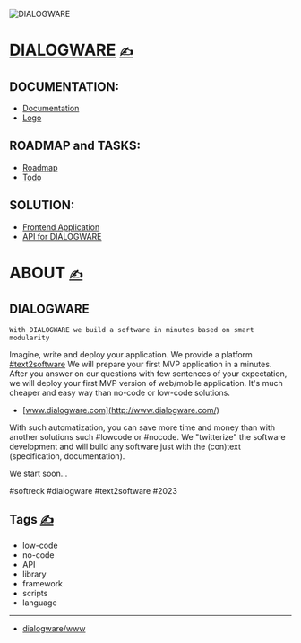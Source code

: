 
![DIALOGWARE](http://logo.dialogware.com/dialogware-2lines.png)

# [DIALOGWARE](http://www.dialogware.com/) [<span style='font-size:20px;'>&#x270D;</span>](https://github.com/dialogware/www/edit/main/DOCS/MENU.md)

## DOCUMENTATION:
+ [Documentation](http://docs.dialogware.com/)
+ [Logo](http://logo.dialogware.com/)

## ROADMAP and TASKS:
+ [Roadmap](http://roadmap.dialogware.com/)
+ [Todo](http://todo.dialogware.com/)

## SOLUTION:
+ [Frontend Application](http://app.dialogware.com/)
+ [API for DIALOGWARE](http://api.dialogware.com/)


# ABOUT [<span style='font-size:20px;'>&#x270D;</span>](https://github.com/dialogware/www/edit/main/DOCS/ABOUT.md)

## DIALOGWARE

    With DIALOGWARE we build a software in minutes based on smart modularity

Imagine, write and deploy your application.
We provide a platform [#text2software](https://www.text2software.com/)
We will prepare your first MVP application in a minutes.
After you answer on our questions with few sentences of your expectation, we will deploy your first MVP version of web/mobile application.
It's much cheaper and easy way than no-code or low-code solutions.

+ [www.dialogware.com](http://www.dialogware.com/)

With such automatization, you can save more time and money than with another solutions such #lowcode or #nocode.
We "twitterize" the software development and will build any software just with the (con)text (specification, documentation).



We start soon...

#softreck #dialogware #text2software #2023


## Tags [<span style='font-size:20px;'>&#x270D;</span>](https://github.com/dialogware/www/edit/main/DOCS/TAGS.md)


+ low-code 
+ no-code
+ API
+ library
+ framework 
+ scripts
+ language


---

+ [dialogware/www](https://github.com/dialogware/www)
